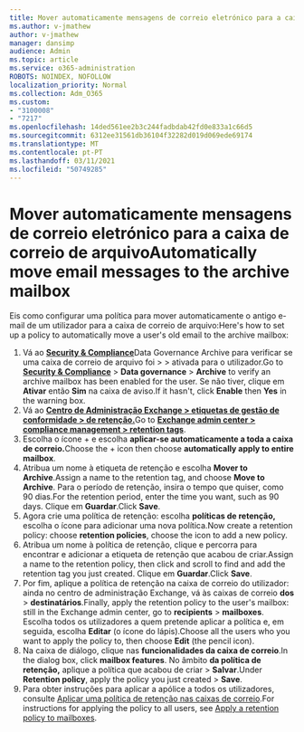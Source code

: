 ```yaml
---
title: Mover automaticamente mensagens de correio eletrónico para a caixa de correio de arquivo
ms.author: v-jmathew
author: v-jmathew
manager: dansimp
audience: Admin
ms.topic: article
ms.service: o365-administration
ROBOTS: NOINDEX, NOFOLLOW
localization_priority: Normal
ms.collection: Adm_O365
ms.custom:
- "3100008"
- "7217"
ms.openlocfilehash: 14ded561ee2b3c244fadbdab42fd0e833a1c66d5
ms.sourcegitcommit: 6312ee31561db36104f32282d019d069ede69174
ms.translationtype: MT
ms.contentlocale: pt-PT
ms.lasthandoff: 03/11/2021
ms.locfileid: "50749285"
---
```

# <a name="automatically-move-email-messages-to-the-archive-mailbox"></a><span data-ttu-id="8389f-102">Mover automaticamente mensagens de correio eletrónico para a caixa de correio de arquivo</span><span class="sxs-lookup"><span data-stu-id="8389f-102">Automatically move email messages to the archive mailbox</span></span>

<span data-ttu-id="8389f-103">Eis como configurar uma política para mover automaticamente o antigo e-mail de um utilizador para a caixa de correio de arquivo:</span><span class="sxs-lookup"><span data-stu-id="8389f-103">Here's how to set up a policy to automatically move a user's old email to the archive mailbox:</span></span>

1. <span data-ttu-id="8389f-104">Vá ao [**Security & Compliance**](https://go.microsoft.com/fwlink/p/?linkid=2077143)Data Governance Archive para verificar se uma caixa de correio de arquivo foi  >    >   ativada para o utilizador.</span><span class="sxs-lookup"><span data-stu-id="8389f-104">Go to [**Security & Compliance**](https://go.microsoft.com/fwlink/p/?linkid=2077143) > **Data governance** > **Archive** to verify an archive mailbox has been enabled for the user.</span></span> <span data-ttu-id="8389f-105">Se não tiver, clique em **Ativar** então **Sim** na caixa de aviso.</span><span class="sxs-lookup"><span data-stu-id="8389f-105">If it hasn't, click **Enable** then **Yes** in the warning box.</span></span>
2. <span data-ttu-id="8389f-106">Vá ao [**Centro de Administração Exchange > etiquetas de gestão de conformidade > de retenção.**](https://go.microsoft.com/fwlink/?linkid=2059104)</span><span class="sxs-lookup"><span data-stu-id="8389f-106">Go to [**Exchange admin center > compliance management > retention tags**](https://go.microsoft.com/fwlink/?linkid=2059104).</span></span>
3. <span data-ttu-id="8389f-107">Escolha o ícone + e escolha **aplicar-se automaticamente a toda a caixa de correio.**</span><span class="sxs-lookup"><span data-stu-id="8389f-107">Choose the + icon then choose **automatically apply to entire mailbox**.</span></span>
4. <span data-ttu-id="8389f-108">Atribua um nome à etiqueta de retenção e escolha **Mover to Archive**.</span><span class="sxs-lookup"><span data-stu-id="8389f-108">Assign a name to the retention tag, and choose **Move to Archive**.</span></span> <span data-ttu-id="8389f-109">Para o período de retenção, insira o tempo que quiser, como 90 dias.</span><span class="sxs-lookup"><span data-stu-id="8389f-109">For the retention period, enter the time you want, such as 90 days.</span></span> <span data-ttu-id="8389f-110">Clique em **Guardar**.</span><span class="sxs-lookup"><span data-stu-id="8389f-110">Click **Save**.</span></span>
5. <span data-ttu-id="8389f-111">Agora crie uma política de retenção: escolha **políticas de retenção,** escolha o ícone para adicionar uma nova política.</span><span class="sxs-lookup"><span data-stu-id="8389f-111">Now create a retention policy: choose **retention policies**, choose the icon to add a new policy.</span></span>
6. <span data-ttu-id="8389f-112">Atribua um nome à política de retenção, clique e percorra para encontrar e adicionar a etiqueta de retenção que acabou de criar.</span><span class="sxs-lookup"><span data-stu-id="8389f-112">Assign a name to the retention policy, then click and scroll to find and add the retention tag you just created.</span></span> <span data-ttu-id="8389f-113">Clique em **Guardar**.</span><span class="sxs-lookup"><span data-stu-id="8389f-113">Click **Save**.</span></span>
7. <span data-ttu-id="8389f-114">Por fim, aplique a política de retenção na caixa de correio do utilizador: ainda no centro de administração Exchange, vá às caixas de correio **dos**  >  **destinatários**.</span><span class="sxs-lookup"><span data-stu-id="8389f-114">Finally, apply the retention policy to the user's mailbox: still in the Exchange admin center, go to **recipients** > **mailboxes**.</span></span> <span data-ttu-id="8389f-115">Escolha todos os utilizadores a quem pretende aplicar a política e, em seguida, escolha **Editar** (o ícone do lápis).</span><span class="sxs-lookup"><span data-stu-id="8389f-115">Choose all the users who you want to apply the policy to, then choose **Edit** (the pencil icon).</span></span>
8. <span data-ttu-id="8389f-116">Na caixa de diálogo, clique nas **funcionalidades da caixa de correio**.</span><span class="sxs-lookup"><span data-stu-id="8389f-116">In the dialog box, click **mailbox features**.</span></span> <span data-ttu-id="8389f-117">No âmbito **da política de retenção,** aplique a política que acabou de criar > **Salvar**.</span><span class="sxs-lookup"><span data-stu-id="8389f-117">Under **Retention policy**, apply the policy you just created > **Save**.</span></span>
9. <span data-ttu-id="8389f-118">Para obter instruções para aplicar a apólice a todos os utilizadores, consulte [Aplicar uma política de retenção nas caixas de correio](https://docs.microsoft.com/exchange/security-and-compliance/messaging-records-management/apply-retention-policy).</span><span class="sxs-lookup"><span data-stu-id="8389f-118">For instructions for applying the policy to all users, see [Apply a retention policy to mailboxes](https://docs.microsoft.com/exchange/security-and-compliance/messaging-records-management/apply-retention-policy).</span></span>
